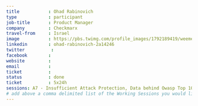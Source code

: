 ```yaml
---
title           : Ohad Rabinovich
type            : participant
job-title       : Product Manager
company         : Checkmarx
travel-from     : Israel
image           : https://pbs.twimg.com/profile_images/1792189419/weemee.jpg
linkedin        : ohad-rabinovich-2a14246 
twitter          :
facebook        :
website         : 
email           :
ticket          :
status          : done
ticket          : 5x24h
sessions: A7 - Insufficient Attack Protection, Data behind Owasp Top 10 2017, Implications of Owasp Top 10 2017, Is the Owasp Top 10 Data Collection Open, What Should be Added to the Top 10, AWS Lambda Security,Docker Security, Benchmark Project, 
# add above a comma delimited list of the Working Sessions you would like to attend (use the session's title)
---
```


<!-- put more details about participant here -->
